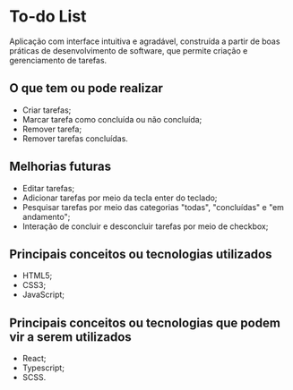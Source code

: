 # To-do List

Aplicação com interface intuitiva e agradável, construída a partir de boas práticas de desenvolvimento de software, que permite criação e gerenciamento de tarefas.

## O que tem ou pode realizar
* Criar tarefas;
* Marcar tarefa como concluída ou não concluída;
* Remover tarefa;
* Remover tarefas concluídas.

## Melhorias futuras
* Editar tarefas;
* Adicionar tarefas por meio da tecla enter do teclado;
* Pesquisar tarefas por meio das categorias "todas", "concluídas" e "em andamento";
* Interação de concluir e desconcluir tarefas por meio de checkbox;

## Principais conceitos ou tecnologias utilizados
* HTML5;
* CSS3;
* JavaScript;

## Principais conceitos ou tecnologias que podem vir a serem utilizados
* React;
* Typescript;
* SCSS.
